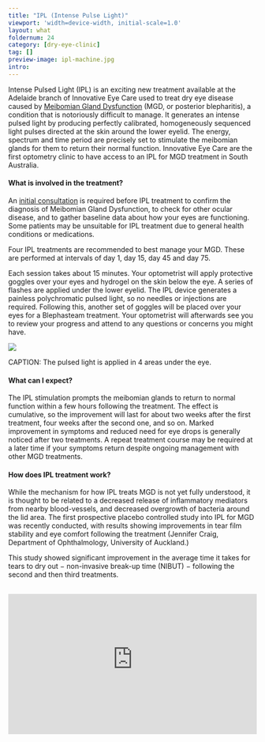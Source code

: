 ```yaml
---
title: "IPL (Intense Pulse Light)"
viewport: 'width=device-width, initial-scale=1.0'
layout: what
foldernum: 24
category: [dry-eye-clinic]
tag: []
preview-image: ipl-machine.jpg
intro: 
---
```


<div class="employee-heading">
<p>Intense Pulsed Light (IPL) is an exciting new treatment available at the Adelaide branch of Innovative Eye Care used to treat dry eye disease caused by <a href="/what-we-do/meibomian-gland-dysfunction">Meibomian Gland Dysfunction</a> (MGD, or posterior blepharitis), a condition that is notoriously difficult to manage. It generates an intense pulsed light by producing perfectly calibrated, homogeneously sequenced light pulses directed at the skin around the lower eyelid. The energy, spectrum and time period are precisely set to stimulate the meibomian glands for them to return their normal function. Innovative Eye Care are the first optometry clinic to have access to an IPL for MGD treatment in South Australia.</p>
</div>

#### What is involved in the treatment?

An [initial consultation](/what-we-do/eye-exam) is required before IPL treatment to confirm the diagnosis of Meibomian Gland Dysfunction, to check for other ocular disease, and to gather baseline data about how your eyes are functioning. Some patients may be unsuitable for IPL treatment due to general health conditions or medications.

Four IPL treatments are recommended to best manage your MGD. These are performed at intervals of day 1, day 15, day 45 and day 75. 

Each session takes about 15 minutes. Your optometrist will apply protective goggles over your eyes and hydrogel on the skin below the eye. A series of flashes are applied under the lower eyelid. The IPL device generates a painless polychromatic pulsed light, so no needles or injections are required. Following this, another set of goggles will be placed over your eyes for a Blephasteam treatment. Your optometrist will afterwards see you to review your progress and attend to any questions or concerns you might have.

![](/uploads/ipl-face.jpg)

CAPTION: The pulsed light is applied in 4 areas under the eye.

#### What can I expect? 

The IPL stimulation prompts the meibomian glands to return to normal function within a few hours following the treatment. The effect is cumulative, so the improvement will last for about two weeks after the first treatment, four weeks after the second one, and so on. Marked improvement in symptoms and reduced need for eye drops is generally noticed after two treatments. A repeat treatment course may be required at a later time if your symptoms return despite ongoing management with other MGD treatments.

#### How does IPL treatment work?

While the mechanism for how IPL treats MGD is not yet fully understood, it is thought to be related to a decreased release of inflammatory mediators from nearby blood-vessels, and decreased overgrowth of bacteria around the lid area. The first prospective placebo controlled study into IPL for MGD was recently conducted, with results showing improvements in tear film stability and eye comfort following the treatment (Jennifer Craig, Department of Ophthalmology, University of Auckland.) 

This study showed significant improvement in the average time it takes for tears to dry out − non-invasive break-up time (NIBUT) − following the second and then third treatments.

<br>

<div class="myWrapper" style="position: relative; padding-bottom: 56.25%; height: 0;"><iframe frameborder="0" type="text/html" src="https://2689-2347.captiv8online.com/animations/embed/one/lids-ipl-treatment?player_width=100%&player_height=100%&site_company_language=34&autostart=false" width="100%" height="100%" style="position:absolute;top:0;left:0;width:100%;height:100%;"></iframe></div>
